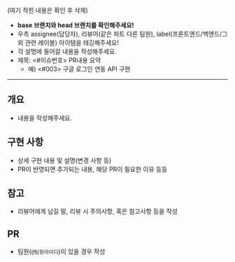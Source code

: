 (여기 적힌 내용은 확인 후 삭제)

- **base 브랜치와 head 브랜치를 확인해주세요!**
- 우측 assignee(담당자), 리뷰어(같은 파트 다른 팀원), label(프론트엔드/백엔드/그외 관련 레이블) 아이템을 태깅해주세요!
- 각 설명에 들어갈 내용을 작성해주세요.
- 제목: <#이슈번호> PR내용 요약
  - 예) <#003> 구글 로그인 연동 API 구현

---

## 개요

- 내용을 작성해주세요.

## 구현 사항

- 상세 구현 내용 및 설명(변경 사항 등)
- PR이 반영되면 추가되는 내용, 해당 PR이 필요한 이유 등등

## 참고

- 리뷰어에게 남길 말, 리뷰 시 주의사항, 혹은 참고사항 등을 작성

## PR

- 팀원(`@팀원아이디`)이 있을 경우 작성
